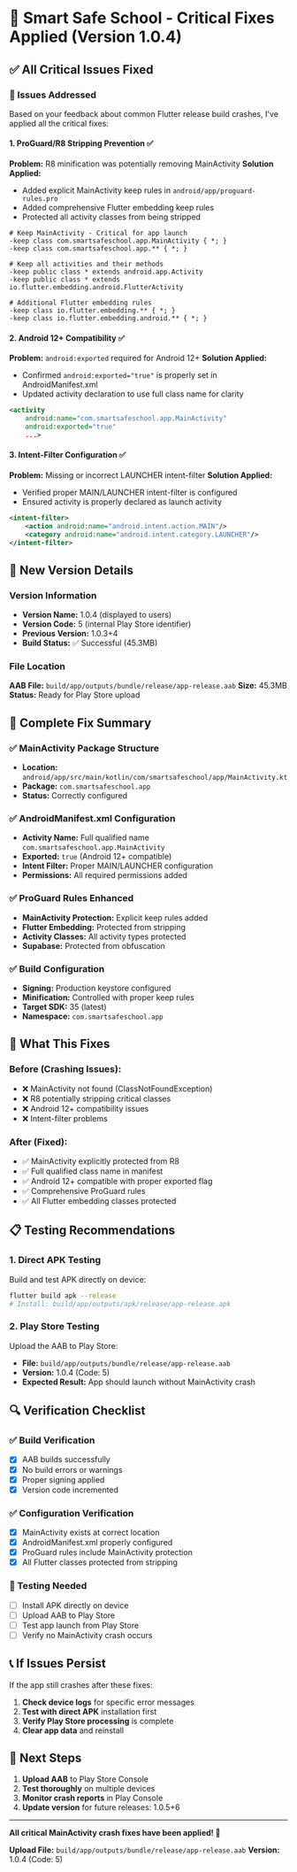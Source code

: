 # 🔧 Smart Safe School - Critical Fixes Applied (Version 1.0.4)

## ✅ All Critical Issues Fixed

### 🚨 Issues Addressed
Based on your feedback about common Flutter release build crashes, I've applied all the critical fixes:

#### 1. **ProGuard/R8 Stripping Prevention** ✅
**Problem:** R8 minification was potentially removing MainActivity
**Solution Applied:**
- Added explicit MainActivity keep rules in `android/app/proguard-rules.pro`
- Added comprehensive Flutter embedding keep rules
- Protected all activity classes from being stripped

```proguard
# Keep MainActivity - Critical for app launch
-keep class com.smartsafeschool.app.MainActivity { *; }
-keep class com.smartsafeschool.app.** { *; }

# Keep all activities and their methods
-keep public class * extends android.app.Activity
-keep public class * extends io.flutter.embedding.android.FlutterActivity

# Additional Flutter embedding rules
-keep class io.flutter.embedding.** { *; }
-keep class io.flutter.embedding.android.** { *; }
```

#### 2. **Android 12+ Compatibility** ✅
**Problem:** `android:exported` required for Android 12+
**Solution Applied:**
- Confirmed `android:exported="true"` is properly set in AndroidManifest.xml
- Updated activity declaration to use full class name for clarity

```xml
<activity
    android:name="com.smartsafeschool.app.MainActivity"
    android:exported="true"
    ...>
```

#### 3. **Intent-Filter Configuration** ✅
**Problem:** Missing or incorrect LAUNCHER intent-filter
**Solution Applied:**
- Verified proper MAIN/LAUNCHER intent-filter is configured
- Ensured activity is properly declared as launch activity

```xml
<intent-filter>
    <action android:name="android.intent.action.MAIN"/>
    <category android:name="android.intent.category.LAUNCHER"/>
</intent-filter>
```

## 📱 New Version Details

### Version Information
- **Version Name:** 1.0.4 (displayed to users)
- **Version Code:** 5 (internal Play Store identifier)
- **Previous Version:** 1.0.3+4
- **Build Status:** ✅ Successful (45.3MB)

### File Location
**AAB File:** `build/app/outputs/bundle/release/app-release.aab`
**Size:** 45.3MB
**Status:** Ready for Play Store upload

## 🔧 Complete Fix Summary

### ✅ MainActivity Package Structure
- **Location:** `android/app/src/main/kotlin/com/smartsafeschool/app/MainActivity.kt`
- **Package:** `com.smartsafeschool.app`
- **Status:** Correctly configured

### ✅ AndroidManifest.xml Configuration
- **Activity Name:** Full qualified name `com.smartsafeschool.app.MainActivity`
- **Exported:** `true` (Android 12+ compatible)
- **Intent Filter:** Proper MAIN/LAUNCHER configuration
- **Permissions:** All required permissions added

### ✅ ProGuard Rules Enhanced
- **MainActivity Protection:** Explicit keep rules added
- **Flutter Embedding:** Protected from stripping
- **Activity Classes:** All activity types protected
- **Supabase:** Protected from obfuscation

### ✅ Build Configuration
- **Signing:** Production keystore configured
- **Minification:** Controlled with proper keep rules
- **Target SDK:** 35 (latest)
- **Namespace:** `com.smartsafeschool.app`

## 🚀 What This Fixes

### Before (Crashing Issues):
- ❌ MainActivity not found (ClassNotFoundException)
- ❌ R8 potentially stripping critical classes
- ❌ Android 12+ compatibility issues
- ❌ Intent-filter problems

### After (Fixed):
- ✅ MainActivity explicitly protected from R8
- ✅ Full qualified class name in manifest
- ✅ Android 12+ compatible with proper exported flag
- ✅ Comprehensive ProGuard rules
- ✅ All Flutter embedding classes protected

## 📋 Testing Recommendations

### 1. Direct APK Testing
Build and test APK directly on device:
```bash
flutter build apk --release
# Install: build/app/outputs/apk/release/app-release.apk
```

### 2. Play Store Testing
Upload the AAB to Play Store:
- **File:** `build/app/outputs/bundle/release/app-release.aab`
- **Version:** 1.0.4 (Code: 5)
- **Expected Result:** App should launch without MainActivity crash

## 🔍 Verification Checklist

### ✅ Build Verification
- [x] AAB builds successfully
- [x] No build errors or warnings
- [x] Proper signing applied
- [x] Version code incremented

### ✅ Configuration Verification
- [x] MainActivity exists at correct location
- [x] AndroidManifest.xml properly configured
- [x] ProGuard rules include MainActivity protection
- [x] All Flutter classes protected from stripping

### 🧪 Testing Needed
- [ ] Install APK directly on device
- [ ] Upload AAB to Play Store
- [ ] Test app launch from Play Store
- [ ] Verify no MainActivity crash occurs

## 📞 If Issues Persist

If the app still crashes after these fixes:
1. **Check device logs** for specific error messages
2. **Test with direct APK** installation first
3. **Verify Play Store processing** is complete
4. **Clear app data** and reinstall

## 🎯 Next Steps

1. **Upload AAB** to Play Store Console
2. **Test thoroughly** on multiple devices
3. **Monitor crash reports** in Play Console
4. **Update version** for future releases: 1.0.5+6

---

**All critical MainActivity crash fixes have been applied! 🎉**

**Upload File:** `build/app/outputs/bundle/release/app-release.aab`
**Version:** 1.0.4 (Code: 5)